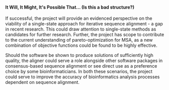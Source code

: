 
#### It Will, It Might, It's Possible That... (Is this a bad structure?)

If successful, the project will provide an evidenced perspective on the viability of a single-state approach for iterative sequence alignment - a gap in recent research. This could draw attention to single-state methods as candidates for further research. Further, the project has scope to contribute to the current understanding of pareto-optimization for MSA, as a new combination of objective functions could be found to be highly effective.

Should the software be shown to produce solutions of sufficiently high quality, the aligner could serve a role alongside other software packages in consensus-based sequence alignment or see direct use as a preference choice by some bioinformaticians. In both these scenarios, the project could serve to improve the accuracy of bioinformatics analysis processes dependent on sequence alignment.



